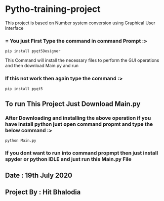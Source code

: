 # Pytho-training-project
This project is based on Number system conversion using Graphical User Interface


### = You just First Type the command in command Prompt :>

`pip install pyqt5Designer`

This Command will install the necessary files to perform the GUI operations and then download Main.py and run

### If this not work then again type the command :>
`pip install pyqt5`

## To run This Project Just Download Main.py 

### After Downloading and installing the above operation if you have install python just open command propmt and type the below command :>

`python Main.py`

### If you dont want to run into command propmpt then just install spyder or python IDLE and just run this Main.py File

## Date : 19th July 2020
## Project By : Hit Bhalodia
